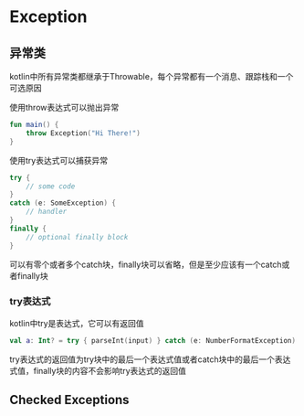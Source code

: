 # Exception
## 异常类
kotlin中所有异常类都继承于Throwable，每个异常都有一个消息、跟踪栈和一个可选原因

使用throw表达式可以抛出异常

```kotlin
fun main() {
    throw Exception("Hi There!")
}
```

使用try表达式可以捕获异常

```kotlin
try {
    // some code
}
catch (e: SomeException) {
    // handler
}
finally {
    // optional finally block
}
```

可以有零个或者多个catch块，finally块可以省略，但是至少应该有一个catch或者finally块

### try表达式
kotlin中try是表达式，它可以有返回值

```kotlin
val a: Int? = try { parseInt(input) } catch (e: NumberFormatException) { null }
```

try表达式的返回值为try块中的最后一个表达式值或者catch块中的最后一个表达式值，finally块的内容不会影响try表达式的返回值

## Checked Exceptions
